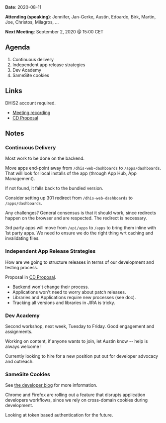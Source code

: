 **Date**: 2020-08-11

**Attending (speaking)**: Jennifer, Jan-Gerke, Austin, Edoardo, Birk, Martin, Joe, Christos, Milagros, ...

**Next Meeting**: September 2, 2020 @ 15:00 CET

## Agenda

1. Continuous delivery
2. Independent app release strategies
3. Dev Academy
4. SameSite cookies

## Links

DHIS2 account required.

- [Meeting recording](https://drive.google.com/file/d/16smAiZlZXQlSDUwB5JZLKYsuG27njG0h/view) 
- [CD Proposal](https://docs.google.com/document/d/1LXi2-CeIAtZwTntFcVXC1EbaUT1oLL3CEqvqcqmAr_s/)

## Notes

### Continuous Delivery

Most work to be done on the backend.

Move apps end-point away from `/dhis-web-dashboards` to
`/apps/dashboards`. That will look for local installs of the app
(through App Hub, App Management).

If not found, it falls back to the bundled version.

Consider setting up 301 redirect from `/dhis-web-dashboards` to
`/apps/dashboards`.

Any challenges? General consensus is that it should work, since
redirects happen on the browser and are respected. The redirect is
necessary.

3rd party apps will move from `/api/apps` to `/apps` to bring them
inline with 1st party apps. We need to ensure we do the right thing wrt
caching and invalidating files.

### Independent App Release Strategies

How are we going to structure releases in terms of our development and
testing process.

Proposal in [CD Proposal](https://docs.google.com/document/d/1LXi2-CeIAtZwTntFcVXC1EbaUT1oLL3CEqvqcqmAr_s/).

-   Backend won't change their process.
-   Applications won't need to worry about patch releases.
-   Libraries and Applications require new processes (see doc).
-   Tracking all versions and libraries in JIRA is tricky.

### Dev Academy

Second workshop, next week, Tuesday to Friday. Good engagement and
assignments.

Working on content, if anyone wants to join, let Austin know -- help is
always welcome !

Currently looking to hire for a new position put out for developer
advocacy and outreach.

### SameSite Cookies

See [the developer
blog](https://developers.dhis2.org/2020/08/cross-origin-cookies/) for
more information.

Chrome and Firefox are rolling out a feature that disrupts application
developers workflows, since we rely on cross-domain cookies during
development.

Looking at token based authentication for the future.
